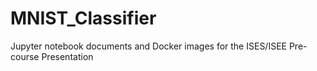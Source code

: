 # MNIST_Classifier

Jupyter notebook documents and Docker images for the ISES/ISEE Pre-course Presentation
